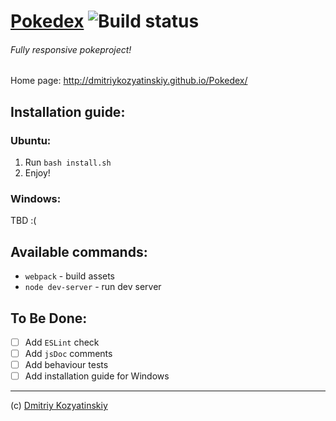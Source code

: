 # [Pokedex](http://dmitriykozyatinskiy.github.io/Pokedex/) ![Build status](https://travis-ci.org/DmitriyKozyatinskiy/Pokedex.svg?branch=master)
###### Fully responsive pokeproject!

Home page: http://dmitriykozyatinskiy.github.io/Pokedex/

## Installation guide:
### Ubuntu:
1. Run `bash install.sh`
2. Enjoy!

### Windows:
TBD :(

## Available commands:
* `webpack` - build assets
* `node dev-server` - run dev server

## To Be Done:
- [ ] Add `ESLint` check
- [ ] Add `jsDoc` comments
- [ ] Add behaviour tests
- [ ] Add installation guide for Windows

---------------------
(c) [Dmitriy Kozyatinskiy](mailto:dmitriy.kozyatinskiy@gmail.com)
